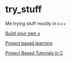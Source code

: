 # try_stuff
Me trying stuff mostly in c++

[Build your own x](https://github.com/danistefanovic/build-your-own-x)

[Project based learning](https://github.com/tuvtran/project-based-learning)

[Project Based Tutorials in C](https://github.com/rby90/Project-Based-Tutorials-in-C)

